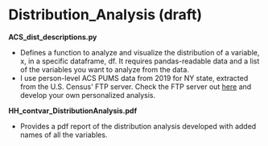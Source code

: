 # Distribution_Analysis (draft)
**ACS_dist_descriptions.py**
- Defines a function to analyze and visualize the distribution of a variable, x, in a specific dataframe, df. It requires pandas-readable data and a list of the variables you want to analyze from the data.
- I use person-level ACS PUMS data from 2019 for NY state, extracted from the U.S. Census' FTP server. Check the FTP server out [here](https://www2.census.gov/programs-surveys/acs/data/pums/) and develop your own personalized analysis.

**HH_contvar_DistributionAnalysis.pdf**
- Provides a pdf report of the distribution analysis developed with added names of all the variables. 
